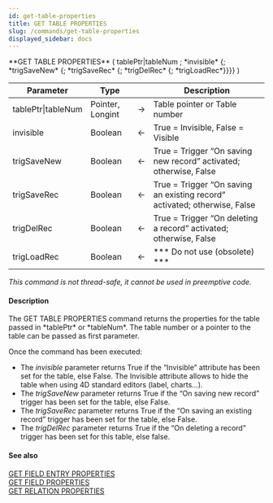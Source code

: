 ```yaml
---
id: get-table-properties
title: GET TABLE PROPERTIES
slug: /commands/get-table-properties
displayed_sidebar: docs
---
```


<!--REF #_command_.GET TABLE PROPERTIES.Syntax-->**GET TABLE PROPERTIES** ( tablePtr|tableNum ; *invisible* {; *trigSaveNew* {; *trigSaveRec* {; *trigDelRec* {; *trigLoadRec*}}}} )<!-- END REF-->
<!--REF #_command_.GET TABLE PROPERTIES.Params-->
| Parameter | Type |  | Description |
| --- | --- | --- | --- |
| tablePtr&#124;tableNum | Pointer, Longint | &#8594;  | Table pointer or Table number |
| invisible | Boolean | &#8592; | True = Invisible, False = Visible |
| trigSaveNew | Boolean | &#8592; | True = Trigger “On saving new record” activated; otherwise, False |
| trigSaveRec | Boolean | &#8592; | True = Trigger “On saving an existing record” activated; otherwise, False |
| trigDelRec | Boolean | &#8592; | True = Trigger “On deleting a record” activated; otherwise, False |
| trigLoadRec | Boolean | &#8592; | *** Do not use (obsolete) *** |

<!-- END REF-->

*This command is not thread-safe, it cannot be used in preemptive code.*


#### Description 

<!--REF #_command_.GET TABLE PROPERTIES.Summary-->The GET TABLE PROPERTIES command returns the properties for the table passed in *tablePtr* or *tableNum*.<!-- END REF--> The table number or a pointer to the table can be passed as first parameter.

Once the command has been executed:

* The *invisible* parameter returns True if the “Invisible” attribute has been set for the table, else False. The Invisible attribute allows to hide the table when using 4D standard editors (label, charts...).
* The *trigSaveNew* parameter returns True if the “On saving new record” trigger has been set for the table, else False.
* The *trigSaveRec* parameter returns True if the “On saving an existing record” trigger has been set for the table, else False.
* The *trigDelRec* parameter returns True if the “On deleting a record” trigger has been set for this table, else false.

#### See also 

[GET FIELD ENTRY PROPERTIES](get-field-entry-properties.md)  
[GET FIELD PROPERTIES](get-field-properties.md)  
[GET RELATION PROPERTIES](get-relation-properties.md)  